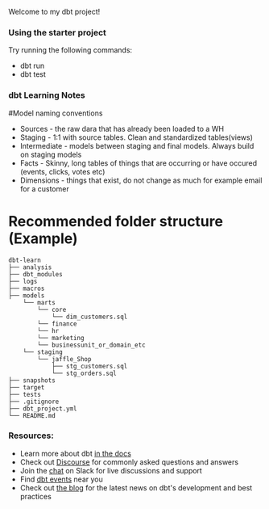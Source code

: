 Welcome to my dbt project!

### Using the starter project

Try running the following commands:
- dbt run
- dbt test

### dbt Learning Notes

#Model naming conventions

- Sources - the raw dara that has already been loaded to a WH
- Staging - 1:1 with source tables. Clean and standardized tables(views)
- Intermediate - models between staging and final models. Always build on staging models
- Facts - Skinny, long tables of things that are occurring or have occured (events, clicks, votes etc)
- Dimensions - things that exist, do not change as much for example email for a customer


# Recommended folder structure (Example)

```
dbt-learn
├── analysis
├── dbt_modules
├── logs
├── macros
├── models
    └── marts
        └── core
            └── dim_customers.sql
        └── finance
        └── hr
        └── marketing
        └── businessunit_or_domain_etc  
    └── staging
        └── jaffle_Shop
            ├── stg_customers.sql
            └── stg_orders.sql 
├── snapshots
├── target
├── tests
├── .gitignore
├── dbt_project.yml
└── README.md
```


### Resources:
- Learn more about dbt [in the docs](https://docs.getdbt.com/docs/introduction)
- Check out [Discourse](https://discourse.getdbt.com/) for commonly asked questions and answers
- Join the [chat](http://slack.getdbt.com/) on Slack for live discussions and support
- Find [dbt events](https://events.getdbt.com) near you
- Check out [the blog](https://blog.getdbt.com/) for the latest news on dbt's development and best practices
